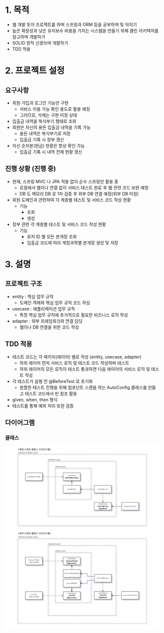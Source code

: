 
# 1. 목적
- 웹 개발 토이 프로젝트를 하며 스프링과 ORM 등을 공부하며 및 익히기
- 높은 확장성과 낮은 유지보수 비용을 가지는 시스템을 만들기 위해 클린 아키텍처를 참고하며 개발하기
- SOLID 원칙 신경쓰며 개발하기
- TDD 적용

# 2. 프로젝트 설정
## 요구사항
- 회원 가입과 로그인 기능만 구현
  - 서비스 이용 가능 확인 용도로 활용 예정
  - 그러므로, 삭제는 구현 미정 상태
- 입출금 내역을 복식부기 형태로 조회
- 회원은 자신의 용돈 입출금 내역을 기록 가능
  - 용돈 내역은 복식부기로 저장
  - 입출금 기록 시 장부 갱신
- 자신 순자본(현금) 현황은 항상 확인 가능
  - 입출금 기록 시 내역 전체 현황 갱신

## 진행 상황 (진행 중)
- 현재, 스프링 MVC 나 JPA 적용 없이 순수 스프링만 활용 중
  - 로컬에서 웹이나 연결 없이 서비스 테스트 완료 후 웹 관련 코드 보완 예정
  - DB 도 메모리 DB 로 1차 검증 후 외부 DB 연결 예정(외부 DB 미정)
- 회원 도메인과 관련하여 각 계층별 테스트 및 서비스 코드 작성 현황
  - 기능
    - 조회
    - 생성
- 장부 관련 각 계층별 테스트 및 서비스 코드 작성 현황
  - 기능
    - 유저 ID 별 모든 분개장 조회
    - 입출금 코드에 따라 계정과목별 분개장 생성 및 저장

# 3. 설명
## 프로젝트 구조
- entity : 핵심 업무 규칙
  - 도메인 객체와 핵심 업무 규칙 코드 작성
- usecase : 애플리케이션 업무 규칙
  - 특정 핵심 업무 규칙에 추가적으로 필요한 비즈니스 로직 작성
- adapter : 외부 프레임워크와 연결 담당
  - 웹이나 DB 연결을 위한 코드 작성

## TDD 적용
- 테스트 코드는 각 패키지(레이어) 별로 작성 (entity, usecase, adapter)
  - 하위 레이어 먼저 서비스 로직 및 테스트 코드 작성하며 테스트
  - 하위 레이어의 모든 로직이 테스트 통과하면 다음 레이어의 서비스 로직 및 테스트 작성
- 각 테스트가 실행 전 @BeforeTest 로 초기화
  - 원할한 테스트 진행을 위해 컴포넌트 스캔을 하는 AutoConfig 클래스를 만들고 테스트 코드에서 빈 참조 활용
- given, when, then 형식
- 테스트를 통해 예외 처리 또한 검증

## 다이어그램
### 클래스
![img_1.png](img_1.png)

